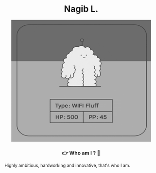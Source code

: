 <h1 align="center">Nagib L.</h1>
<p align="center">
<kbd>
<img width="460" height="400" src="./hi.gif"/>
</kbd>
</p>

<h3 align="center">👉 Who am I ? 🤏</h3>
Highly ambitious, hardworking and innovative, that's who I am.
<!-- <img src="https://img.shields.io/badge/GIT-E44C30?style=for-the-badge&logo=git&logoColor=white"/> -->

